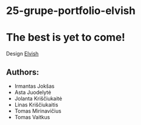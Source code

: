 # 25-grupe-portfolio-elvish

# The best is yet to come!

Design [Elvish](http://themesboss.com/elvish/blog-sidebar.html)


## Authors:
- Irmantas Jokšas
- Asta Juodelytė
- Jolanta Kriščiukaitė
- Linas Kriščiukaitis
- Tomas Mirinavičius
- Tomas Vaitkus

